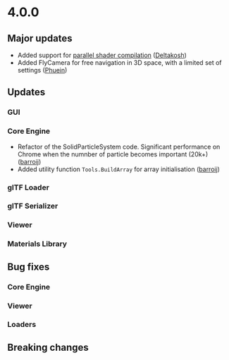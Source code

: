 # 4.0.0

## Major updates

- Added support for [parallel shader compilation](https://www.khronos.org/registry/webgl/extensions/KHR_parallel_shader_compile/) ([Deltakosh](https://github.com/deltakosh))
- Added FlyCamera for free navigation in 3D space, with a limited set of settings ([Phuein](https://github.com/phuein))

## Updates

### GUI

### Core Engine

- Refactor of the SolidParticleSystem code. Significant performance on Chrome when the numnber of particle becomes important (20k+) ([barroij](https://github.com/barroij))
- Added utility function `Tools.BuildArray` for array initialisation ([barroij](https://github.com/barroij))

### glTF Loader

### glTF Serializer

### Viewer

### Materials Library

## Bug fixes

### Core Engine



### Viewer

### Loaders

## Breaking changes
